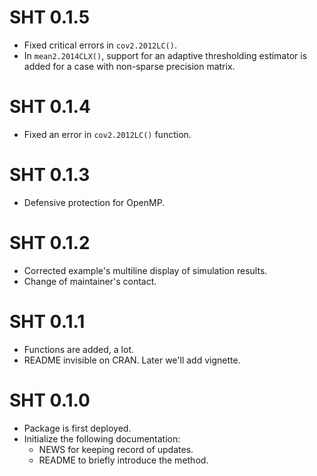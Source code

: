 # SHT 0.1.5

* Fixed critical errors in `cov2.2012LC()`.
* In `mean2.2014CLX()`, support for an adaptive thresholding estimator is added for a case with non-sparse precision matrix.

# SHT 0.1.4

* Fixed an error in `cov2.2012LC()` function.

# SHT 0.1.3

* Defensive protection for OpenMP. 

# SHT 0.1.2

* Corrected example's multiline display of simulation results.
* Change of maintainer's contact.
  
# SHT 0.1.1

* Functions are added, a lot.
* README invisible on CRAN. Later we'll add vignette.
  
# SHT 0.1.0

* Package is first deployed.
* Initialize the following documentation:
  - NEWS for keeping record of updates.
  - README to briefly introduce the method.
